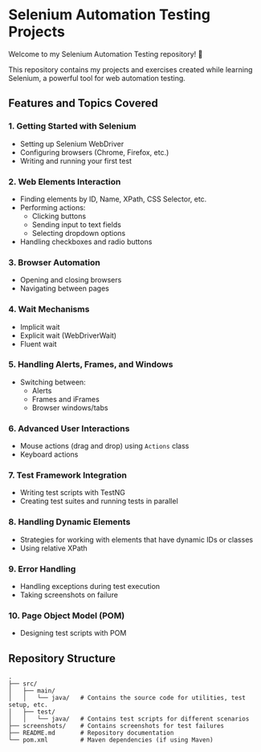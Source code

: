 # Selenium Automation Testing Projects  

Welcome to my Selenium Automation Testing repository! 🚀  

This repository contains my projects and exercises created while learning Selenium, a powerful tool for web automation testing.  

## Features and Topics Covered  

### 1. **Getting Started with Selenium**  
- Setting up Selenium WebDriver  
- Configuring browsers (Chrome, Firefox, etc.)  
- Writing and running your first test  

### 2. **Web Elements Interaction**  
- Finding elements by ID, Name, XPath, CSS Selector, etc.  
- Performing actions:  
  - Clicking buttons  
  - Sending input to text fields  
  - Selecting dropdown options  
- Handling checkboxes and radio buttons  

### 3. **Browser Automation**  
- Opening and closing browsers  
- Navigating between pages  

### 4. **Wait Mechanisms**  
- Implicit wait  
- Explicit wait (WebDriverWait)  
- Fluent wait  

### 5. **Handling Alerts, Frames, and Windows**  
- Switching between:  
  - Alerts  
  - Frames and iFrames  
  - Browser windows/tabs  

### 6. **Advanced User Interactions**  
- Mouse actions (drag and drop) using `Actions` class  
- Keyboard actions  

### 7. **Test Framework Integration**  
- Writing test scripts with TestNG  
- Creating test suites and running tests in parallel  

### 8. **Handling Dynamic Elements**  
- Strategies for working with elements that have dynamic IDs or classes  
- Using relative XPath  

### 9. **Error Handling**  
- Handling exceptions during test execution  
- Taking screenshots on failure  

### 10. **Page Object Model (POM)**  
- Designing test scripts with POM  

## Repository Structure  

```plaintext
.
├── src/
│   ├── main/
│   │   └── java/   # Contains the source code for utilities, test setup, etc.
│   ├── test/
│   │   └── java/   # Contains test scripts for different scenarios
├── screenshots/    # Contains screenshots for test failures
├── README.md       # Repository documentation
└── pom.xml         # Maven dependencies (if using Maven)
